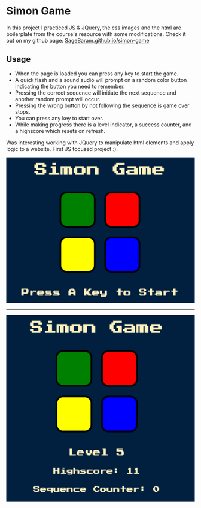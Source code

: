 # Simon Game

In this project I practiced JS & JQuery, the css images and the html are
boilerplate from the course's resource with some modifications.
Check it out on my github page: [SageBaram.github.io/simon-game](https://sagebaram.github.io/simon-game/)

## Usage

* When the page is loaded you can press any key to start the game.
* A quick flash and a sound audio will prompt on a random color button indicating
the button you need to remember.
* Pressing the correct sequence will initiate the next sequence and another
random prompt will occur.
* Pressing the wrong button by not following the sequence is game over stops.
* You can press any key to start over.
* While making progress there is a level indicator, a success counter, and a
highscore which resets on refresh.

Was interesting working with JQuery to manipulate html elements and apply logic
to a website.
First JS focused project :).

![simon-start-example](assets/simon-start-example.png)

<hr>

![simon-example](assets/simon-example.png)
